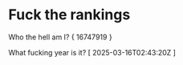 # Fuck the rankings

Who the hell am I?
{ 16747919 }

What fucking year is it?
[ 2025-03-16T02:43:20Z ]
